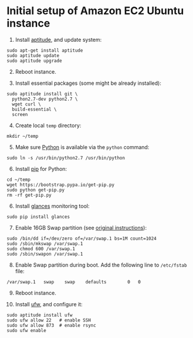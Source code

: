 Initial setup of Amazon EC2 Ubuntu instance
===========================================

1. Install [aptitude](https://wiki.debian.org/Aptitude), and update system:
```
sudo apt-get install aptitude
sudo aptitude update
sudo aptitude upgrade
```

2. Reboot instance.

3. Install essential packages (some might be already installed):
```
sudo aptitude install git \
  python2.7-dev python2.7 \
  wget curl \
  build-essential \
  screen
```

4. Create local `temp` directory:
```
mkdir ~/temp
```

5. Make sure [Python](https://www.python.org/) is available via the `python` command:
```
sudo ln -s /usr/bin/python2.7 /usr/bin/python

```

6. Install [pip](https://pypi.python.org/pypi/pip) for Python:
```
cd ~/temp
wget https://bootstrap.pypa.io/get-pip.py
sudo python get-pip.py
rm -rf get-pip.py
```

6. Install [glances](https://github.com/nicolargo/glances) monitoring tool:
```
sudo pip install glances
```

7. Enable 16GB Swap partition (see [original instructions](https://stackoverflow.com/questions/17173972/how-do-you-add-swap-to-an-ec2-instance)):
```
sudo /bin/dd if=/dev/zero of=/var/swap.1 bs=1M count=1024
sudo /sbin/mkswap /var/swap.1
sudo chmod 600 /var/swap.1
sudo /sbin/swapon /var/swap.1
```

8. Enable Swap partition during boot. Add the following line to `/etc/fstab` file:
```
/var/swap.1   swap    swap    defaults        0   0
```

9. Reboot instance.

10. Install [ufw](https://launchpad.net/ufw), and configure it:

```
sudo aptitude install ufw
sudo ufw allow 22   # enable SSH
sudo ufw allow 873  # enable rsync
sudo ufw enable
```
